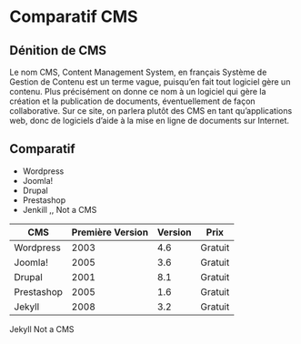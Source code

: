 # Comparatif CMS

## Dénition de CMS

Le nom CMS, Content Management System, en français Système de Gestion de Contenu est un terme vague, 
puisqu’en fait tout logiciel gère un contenu.
Plus précisément on donne ce nom à un logiciel qui gère la création et la publication de documents, éventuellement de façon collaborative.
Sur ce site, on parlera plutôt des CMS en tant qu’applications web, donc de logiciels d’aide à la mise en ligne de documents sur Internet.

## Comparatif

* Wordpress
* Joomla!
* Drupal
* Prestashop
* Jenkill ,, Not a CMS

| CMS  | Première Version  | Version  | Prix  |
|---|---|---|---|
| Wordpress | 2003   | 4.6  | Gratuit  |
| Joomla! | 2005  | 3.6  | Gratuit  |
| Drupal | 2001  | 8.1  |  Gratuit |
| Prestashop |  2005 | 1.6  | Gratuit  |
| Jekyll | 2008  | 3.2  | Gratuit  | 
Jekyll Not a CMS

